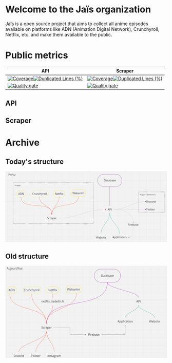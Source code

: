 # Welcome to the Jaïs organization

Jaïs is a open source project that aims to collect all anime episodes available on platforms like ADN (Animation Digital Network), Crunchyroll, Netflix, etc. and make them available to the public.

# Public metrics

| API | Scraper |
|---|---|
| [![Coverage](https://sonarqube.ziedelth.fr/api/project_badges/measure?project=jais-api&metric=coverage&token=sqb_d85d9339f0387b8ec50dfa277b939f3e77ce1e74)](https://sonarqube.ziedelth.fr/dashboard?id=jais-api)[![Duplicated Lines (%)](https://sonarqube.ziedelth.fr/api/project_badges/measure?project=jais-api&metric=duplicated_lines_density&token=sqb_d85d9339f0387b8ec50dfa277b939f3e77ce1e74)](https://sonarqube.ziedelth.fr/dashboard?id=jais-api) | [![Coverage](https://sonarqube.ziedelth.fr/api/project_badges/measure?project=jais-scraper&metric=coverage&token=sqb_f80762397bfe2ab15468e60ee77d97341354ceb7)](https://sonarqube.ziedelth.fr/dashboard?id=jais-scraper)[![Duplicated Lines (%)](https://sonarqube.ziedelth.fr/api/project_badges/measure?project=jais-scraper&metric=duplicated_lines_density&token=sqb_f80762397bfe2ab15468e60ee77d97341354ceb7)](https://sonarqube.ziedelth.fr/dashboard?id=jais-scraper) |
| [![Quality gate](https://sonarqube.ziedelth.fr/api/project_badges/quality_gate?project=jais-api&token=sqb_d85d9339f0387b8ec50dfa277b939f3e77ce1e74)](https://sonarqube.ziedelth.fr/dashboard?id=jais-api) | [![Quality gate](https://sonarqube.ziedelth.fr/api/project_badges/quality_gate?project=jais-scraper&token=sqb_f80762397bfe2ab15468e60ee77d97341354ceb7)](https://sonarqube.ziedelth.fr/dashboard?id=jais-scraper) |

## API


## Scraper



# Archive

## Today's structure

<img src="https://github.com/Z-Jais/.github/blob/main/assets/planned_structure.png?raw=true" alt="Today's structure">

## Old structure

<img src="https://github.com/Z-Jais/.github/blob/main/assets/today_structure.png?raw=true" alt="Old structure">
